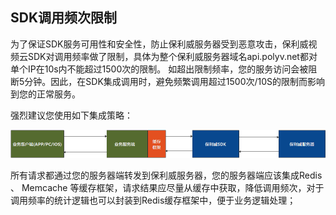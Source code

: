 ##  SDK调用频次限制

为了保证SDK服务可用性和安全性，防止保利威服务器受到恶意攻击，保利威视频云SDK对调用频率做了限制，具体为整个保利威服务器域名api.polyv.net都对单个IP在10s内不能超过1500次的限制。 如超出限制频率，您的服务访问会被阻断5分钟。因此，在SDK集成调用时，避免频繁调用超过1500次/10S的限制而影响到您的正常服务。

强烈建议您使用如下集成策略：

![image-20201014183842128](img/image-20201014183842128.png)

所有请求都通过您的服务器端转发到保利威服务器，您的服务器端应该集成Redis 、 Memcache 等缓存框架，请求结果应尽量从缓存中获取，降低调用频次，对于调用频率的统计逻辑也可以封装到Redis缓存框架中，便于业务逻辑处理；

 

